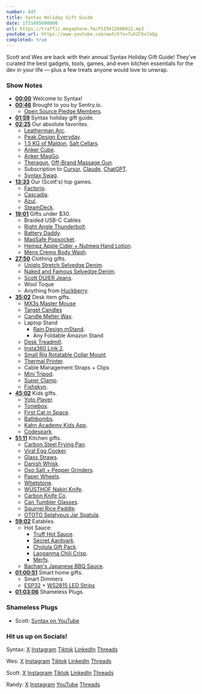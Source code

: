 ```yaml
---
number: 847
title: Syntax Holiday Gift Guide
date: 1731495600000
url: https://traffic.megaphone.fm/FSI9412600012.mp3
youtube_url: https://www.youtube.com/watch?v=7uh2ChvlbQg
completed: true
---
```

	
Scott and Wes are back with their annual Syntax Holiday Gift Guide! They’ve curated the best gadgets, tools, games, and even kitchen essentials for the dev in your life — plus a few treats anyone would love to unwrap.

### Show Notes

* **[00:00](#t=00:00)** Welcome to Syntax!
* **[00:46](#t=00:46)** Brought to you by Sentry.io.
    * [Open Source Pledge Members](https://opensourcepledge.com/members/).
* **[01:59](#t=01:59)** Syntax holiday gift guide.
* **[02:25](#t=02:25)** Our absolute favorites.
    * [Leatherman Arc](https://amzn.to/3NCxBOE).
    * [Peak Design Everyday](https://amzn.to/4eSis84).
    * [1.5 KG of Maldon](https://amzn.to/3BVE194), [Salt Cellars](https://amzn.to/48eDKu7).
    * [Anker Cube](https://amzn.to/4fhBNiV).
    * [Anker MagGo](https://amzn.to/48VbCfW).
    * [Theragun](https://amzn.to/3UfSses), [Off-Brand Massage Gun](https://amzn.to/4dYOPke).
    * Subscription to [Cursor](https://www.cursor.com/), [Claude](https://claude.ai/), [ChatGPT](https://chatgpt.com/).
    * [Syntax Swag](https://sentry.shop/).
* **[13:33](#t=13:33)** Our (Scott's) top games.
    * [Factorio](https://store.steampowered.com/app/427520/Factorio/).
    * [Cascadia](https://amzn.to/3AhtrZt).
    * [Azul](https://amzn.to/48fmqoA).
    * [SteamDeck](https://store.steampowered.com/steamdeck).
* **[19:01](#t=19:01)** Gifts under $30.
    * Braided USB-C Cables
    * [Right Angle Thunderbolt](https://amzn.to/4exv7w2).
    * [Battery Daddy](https://amzn.to/3YAJ6N7).
    * [MagSafe Popsocket](https://www.amazon.com/PopSockets-Compatible-Included-Wireless-Charging/dp/B0CDFCWYNT/?tag=leveluptuts01-20).
    * [Hempz Apple Cider + Nutmeg Hand Lotion](https://www.amazon.ca/Limited-Nutmeg-Herbal-Moisturizing-Lotion/dp/B0CCQV56HH?tag=webo080-20).
    * [Mens Cremo Body Wash](https://amzn.to/3YxHq6L).
* **[27:50](#t=27:50)** Clothing gifts.
    * [Uniqlo Stretch Selvedge Denim](https://www.uniqlo.com/us/en/men/bottoms/jeans/selvedge).
    * [Naked and Famous Selvedge Denim](https://www.nakedandfamousdenim.com/).
    * [Scott DU/ER Jeans](https://shopduer.com/collections/mens-stretch-jeans).
    * Wool Toque
    * Anything from [Huckberry](https://huckberry.com/).
* **[35:02](#t=35:02)** Desk item gifts.
    * [MX3s Master Mouse](https://www.logitech.com/en-us/products/mice/mx-master-3s.html)
    * [Target Candles](https://www.target.com/p/7oz-navy-exterior-painted-glass-with-glass-lid-introvert-candle-blue-opalhouse-8482/-/A-87674088#lnk=sametab)
    * [Candle Melter Wax](https://www.amazon.ca/gp/product/B0BZ7ZDVRW/?tag=webo080-20).
    * Laptop Stand
        * [Rain Design mStand](https://www.raindesigninc.com/mstand.html).
        * Any Foldable Amazon Stand
    * [Desk Treadmill](https://amzn.to/3NBKJDI).
    * [Insta360 Link 2](https://www.insta360.com/product/insta360-link2).
    * [Small Rig Rotatable Collar Mount](https://amzn.to/3Ulk1TD).
    * [Thermal Printer](https://amzn.to/4dVx1Gr).
    * Cable Management Straps + Clips
    * [Mini Tripod](https://amzn.to/3AcMvIr).
    * [Super Clamp](https://amzn.to/4dYeXMb).
    * [Fishskyn](https://fishskyn.com/).
* **[45:02](#t=45:02)** Kids gifts.
    * [Yoto Player](https://amzn.to/4dYeXMb).
    * [Toniebox](https://amzn.to/3A9RWb0).
    * [First Cat in Space](https://amzn.to/3YeYGfU).
    * [Bathbombs](https://amzn.to/48NhUxT).
    * [Kahn Academy Kids App](https://learn.khanacademy.org/khan-academy-kids/).
    * [Codespark](https://codespark.com/).
* **[51:11](#t=51:11)** Kitchen gifts.
    * [Carbon Steel Frying Pan](https://amzn.to/3UiTXIY).
    * [Viral Egg Cooker](https://amzn.to/3Yw3sXH).
    * [Glass Straws](https://amzn.to/4f5u7QM).
    * [Danish Whisk](https://amzn.to/4hfryNG).
    * [Oxo Salt + Pepper Grinders](https://amzn.to/3YflmfZ).
    * [Paper Wheels](https://amzn.to/4fflVNO).
    * [Whetstone](https://amzn.to/3UkCsIl).
    * [WÜSTHOF Nakiri Knife](https://amzn.to/4ffmqHG).
    * [Carbon Knife Co](https://carbonknifeco.com/).
    * [Can Tumbler Glasses](https://amzn.to/4hc5jIv).
    * [Squirrel Rice Paddle](https://amzn.to/3Yyq4qw).
    * [OTOTO Splatypus Jar Spatula](https://amzn.to/48lR6ou).
* **[59:02](#t=59:02)** Eatables.
    * Hot Sauce:
        * [Truff Hot Sauce](https://amzn.to/4dRHeUB).
        * [Secret Aardvark](https://amzn.to/4e2eoRk).
        * [Cholula Gift Pack](https://amzn.to/4he7Phq).
        * [Laoganma Chili Crisp](https://amzn.to/3YyBb2Q).
        * [Merfs](https://amzn.to/40gtj7g).
    * [Bachan's Japanese BBQ Sauce](https://amzn.to/3NzcPPZ).
* **[01:00:51](#t=01:00:51)** Smart home gifts.
    * Smart Dimmers
    * [ESP32](https://www.espressif.com/en/products/socs/esp32) + [WS2815 LED Strips](https://www.aliexpress.com/item/32961181562.html)
* **[01:03:06](#t=01:03:06)** Shameless Plugs.


### Shameless Plugs

- Scott: [Syntax on YouTube](www.youtube.com/@syntaxfm)


### Hit us up on Socials!

Syntax: [X](https://twitter.com/syntaxfm) [Instagram](https://www.instagram.com/syntax_fm/) [Tiktok](https://www.tiktok.com/@syntaxfm) [LinkedIn](https://www.linkedin.com/company/96077407/admin/feed/posts/) [Threads](https://www.threads.net/@syntax_fm)

Wes: [X](https://twitter.com/wesbos) [Instagram](https://www.instagram.com/wesbos/) [Tiktok](https://www.tiktok.com/@wesbos) [LinkedIn](https://www.linkedin.com/in/wesbos/) [Threads](https://www.threads.net/@wesbos)

Scott: [X](https://twitter.com/stolinski) [Instagram](https://www.instagram.com/stolinski/) [Tiktok](https://www.tiktok.com/@stolinski) [LinkedIn](https://www.linkedin.com/in/stolinski/) [Threads](https://www.threads.net/@stolinski)

Randy: [X](https://twitter.com/randyrektor) [Instagram](https://www.instagram.com/randyrektor/) [YouTube](https://www.youtube.com/@randyrektor) [Threads](https://www.threads.net/@randyrektor)